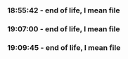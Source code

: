 ### 18:55:42 - end of life, I mean file

### 19:07:00 - end of life, I mean file

### 19:09:45 - end of life, I mean file


